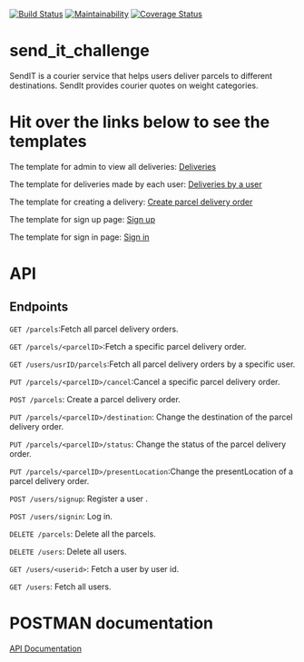 [![Build Status](https://travis-ci.com/YvesIraguha/send_it_challenge.svg?branch=develop)](https://travis-ci.com/YvesIraguha/send_it_challenge) [![Maintainability](https://api.codeclimate.com/v1/badges/73c17d419a88554c7278/maintainability)](https://codeclimate.com/github/YvesIraguha/send_it_challenge/maintainability) [![Coverage Status](https://coveralls.io/repos/github/YvesIraguha/send_it_challenge/badge.svg?branch=ch-setup-database-162110606)](https://coveralls.io/github/YvesIraguha/send_it_challenge?branch=ch-setup-database-162110606)
# send_it_challenge
SendIT is a courier service that helps users deliver parcels to different destinations. SendIt provides courier quotes on weight categories. 

# Hit over the links below to see the templates 

The template for admin to view all deliveries: [Deliveries](https://yvesiraguha.github.io/send_it_challenge/UI/html/delivery_orders_for_admin.html)


The template for deliveries made by each user: [Deliveries by a user](https://yvesiraguha.github.io/send_it_challenge/UI/html/delivery_order_for_user.html)

The template for creating a delivery: [Create parcel delivery order](https://yvesiraguha.github.io/send_it_challenge/UI/html/index.html) 

The template for sign up page: [Sign up](https://yvesiraguha.github.io/send_it_challenge/UI/html/signup.html)

The template for sign in page: [Sign in](https://yvesiraguha.github.io/send_it_challenge/UI/html/signin.html)

# API 
## Endpoints
`GET /parcels`:Fetch all parcel delivery orders.

`GET /parcels/<parcelID>`:Fetch a specific parcel delivery order. 

`GET /users/usrID/parcels`:Fetch all parcel delivery orders by a specific user.

`PUT /parcels/<parcelID>/cancel`:Cancel a specific parcel delivery order.

`POST /parcels`: Create a parcel delivery order.

`PUT /parcels/<parcelID>/destination`: Change the destination of the parcel delivery order.

`PUT /parcels/<parcelID>/status`: Change the status of the parcel delivery order.
 
`PUT /parcels/<parcelID>/presentLocation`:Change the presentLocation of a parcel delivery order. 

`POST /users/signup`: Register a user .

`POST /users/signin`: Log in.

`DELETE /parcels`: Delete all the parcels.

`DELETE /users`:  Delete all users. 

`GET /users/<userid>`: Fetch a user by user id. 

`GET /users`: Fetch all users. 

# POSTMAN documentation 
[API Documentation](https://documenter.getpostman.com/view/6026755/Rzn8P1gT)

